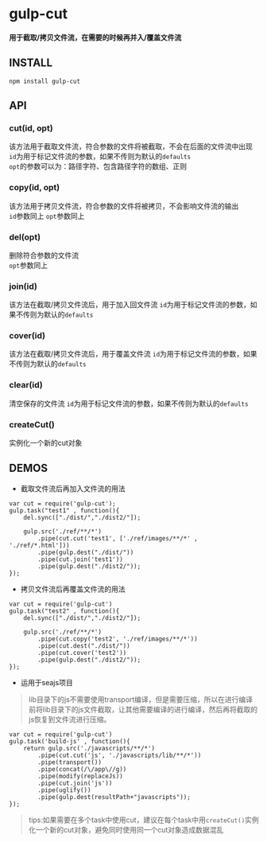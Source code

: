 # gulp-cut

#### 用于截取/拷贝文件流，在需要的时候再并入/覆盖文件流

## INSTALL

```
npm install gulp-cut
```

## API

### cut(id, opt)
该方法用于截取文件流，符合参数的文件将被截取，不会在后面的文件流中出现<br>
`id`为用于标记文件流的参数，如果不传则为默认的`defaults`<br>
`opt`的参数可以为：路径字符、包含路径字符的数组、正则

### copy(id, opt)
该方法用于拷贝文件流，符合参数的文件将被拷贝，不会影响文件流的输出<br>
`id`参数同上
`opt`参数同上

### del(opt)
删除符合参数的文件流<br>
`opt`参数同上

### join(id)
该方法在截取/拷贝文件流后，用于加入回文件流
`id`为用于标记文件流的参数，如果不传则为默认的`defaults`<br>

### cover(id)
该方法在截取/拷贝文件流后，用于覆盖文件流
`id`为用于标记文件流的参数，如果不传则为默认的`defaults`<br>

### clear(id)
清空保存的文件流
`id`为用于标记文件流的参数，如果不传则为默认的`defaults`<br>

### createCut()
实例化一个新的cut对象


## DEMOS

* 截取文件流后再加入文件流的用法
```
var cut = require('gulp-cut');
gulp.task("test1" , function(){
    del.sync(["./dist/","./dist2/"]);

    gulp.src('./ref/**/*')
        .pipe(cut.cut('test1', ['./ref/images/**/*' , './ref/*.html']))
        .pipe(gulp.dest("./dist/"))
        .pipe(cut.join('test1'))
        .pipe(gulp.dest("./dist2/"));
});
```

* 拷贝文件流后再覆盖文件流的用法
```
var cut = require('gulp-cut')
gulp.task("test2" , function(){
    del.sync(["./dist/","./dist2/"]);

    gulp.src('./ref/**/*')
        .pipe(cut.copy('test2', './ref/images/**/*'))
        .pipe(cut.dest("./dist/"))
        .pipe(cut.cover('test2'))
        .pipe(gulp.dest("./dist2/"));
});
```

* 运用于seajs项目<br>

>lib目录下的js不需要使用transport编译，但是需要压缩，所以在进行编译前将lib目录下的js文件截取，让其他需要编译的进行编译，然后再将截取的js恢复到文件流进行压缩。

```
var cut = require('gulp-cut')
gulp.task('build-js' , function(){
    return gulp.src('./javascripts/**/*')
        .pipe(cut.cut('js', './javascripts/lib/**/*'))
        .pipe(transport())
        .pipe(concat(/\/app\//g))
        .pipe(modify(replaceJs))
        .pipe(cut.join('js'))
        .pipe(uglify())
        .pipe(gulp.dest(resultPath+"javascripts"));
});
```

>tips:如果需要在多个task中使用cut，建议在每个task中用`createCut()`实例化一个新的cut对象，避免同时使用同一个cut对象造成数据混乱
